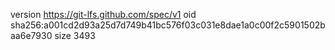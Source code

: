 version https://git-lfs.github.com/spec/v1
oid sha256:a001cd2d93a25d7d749b41bc576f03c031e8dae1a0c00f2c5901502baa6e7930
size 3493
